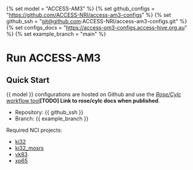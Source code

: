 {% set model = "ACCESS-AM3" %}
{% set github_configs = "https://github.com/ACCESS-NRI/access-am3-configs" %}
{% set github_ssh = "git@github.com:ACCESS-NRI/access-am3-configs.git" %}
{% set configs_docs = "https://access-om3-configs.access-hive.org.au" %}
{% set example_branch = "main" %}

# Run ACCESS-AM3

## Quick Start

{{ model }} configurations are hosted on Github and use the [_Rose/Cylc_ workflow tool]()**[TODO] Link to rose/cylc docs when published**.

* Repository: {{ github_ssh }}
* Branch: {{ example_branch }}

Required NCI projects:
* [ki32](https://my.nci.org.au/mancini/project/ki32/join)
* [ki32_mosrs](https://my.nci.org.au/mancini/project/ki32_mosrs/join)
* [vk83](https://my.nci.org.au/mancini/project/vk83/join)
* [xp65](https://my.nci.org.au/mancini/project/vk65/join)
